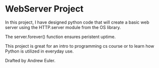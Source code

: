 # WebServer Project

In this project, I have designed python code that will create a basic web server using the HTTP.server module from the OS library. 

The server.forever() function ensures peristent uptime.

This project is great for an intro to programming cs course or to learn how Python is utilized in everyday use.

Drafted by Andrew Euler.
